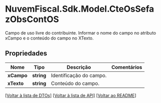 # NuvemFiscal.Sdk.Model.CteOsSefazObsContOS
Campo de uso livre do contribuinte.  Informar o nome do campo no atributo xCampo e o conteúdo do campo no XTexto.

## Propriedades

Nome | Tipo | Descrição | Comentários
------------ | ------------- | ------------- | -------------
**xCampo** | **string** | Identificação do campo. | 
**xTexto** | **string** | Conteúdo do campo. | 

[[Voltar à lista de DTOs]](../README.md#documentation-for-models) [[Voltar à lista de API]](../README.md#documentation-for-api-endpoints) [[Voltar ao README]](../README.md)


